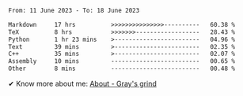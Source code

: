 <!--START_SECTION:waka-->

```txt
From: 11 June 2023 - To: 18 June 2023

Markdown     17 hrs          >>>>>>>>>>>>>>>----------   60.38 %
TeX          8 hrs           >>>>>>>------------------   28.43 %
Python       1 hr 23 mins    >------------------------   04.96 %
Text         39 mins         >------------------------   02.35 %
C++          35 mins         >------------------------   02.07 %
Assembly     10 mins         -------------------------   00.65 %
Other        8 mins          -------------------------   00.48 %
```

<!--END_SECTION:waka-->

<!-- [![grayxu's github stats](https://github-readme-stats.vercel.app/api?username=grayxu&count_private=true&show_icons=true)](https://github.com/grayxu) -->

✔ Know more about me: [About - Gray's grind](https://www.grayxu.cn/)
